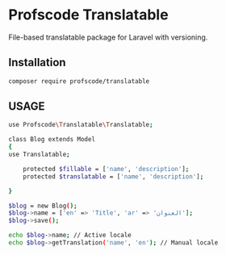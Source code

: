 # Profscode Translatable

File-based translatable package for Laravel with versioning.

## Installation

```bash
composer require profscode/translatable
```

## USAGE

```bash
use Profscode\Translatable\Translatable;

class Blog extends Model
{
use Translatable;

    protected $fillable = ['name', 'description'];
    protected $translatable = ['name', 'description'];

}
```

```bash
$blog = new Blog();
$blog->name = ['en' => 'Title', 'ar' => 'العنوان'];
$blog->save();

echo $blog->name; // Active locale
echo $blog->getTranslation('name', 'en'); // Manual locale
```
